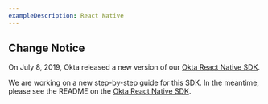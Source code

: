 ```yaml
---
exampleDescription: React Native
---
```


## Change Notice

On July 8, 2019, Okta released a new version of our [Okta React Native SDK](https://github.com/okta/okta-oidc-js/tree/master/packages/okta-react-native).

We are working on a new step-by-step guide for this SDK.  In the meantime, please see the README on the [Okta React Native SDK](https://github.com/okta/okta-oidc-js/tree/master/packages/okta-react-native).
